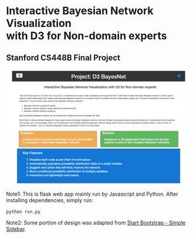 # Interactive Bayesian Network Visualization <br />with D3 for Non-domain experts
## Stanford CS448B Final Project
![Alt text](readme.png?raw=true "README.png")

Note1: This is flask web app mainly run by Javascript and Python. After installing dependencies, simply run:
```
python run.py
```
Note2: Some portion of design was adapted from [Start Bootstrap - Simple Sidebar](https://startbootstrap.com/template-overviews/simple-sidebar/).
